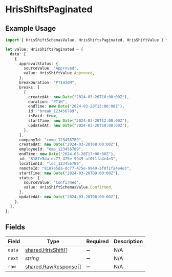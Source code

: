 # HrisShiftsPaginated

## Example Usage

```typescript
import { HrisShiftSchemasValue, HrisShiftsPaginated, HrisShiftValue } from "@stackone/stackone-client-ts/sdk/models/shared";

let value: HrisShiftsPaginated = {
  data: [
    {
      approvalStatus: {
        sourceValue: "Approved",
        value: HrisShiftValue.Approved,
      },
      breakDuration: "PT1H30M",
      breaks: [
        {
          createdAt: new Date("2024-03-20T10:00:00Z"),
          duration: "PT1H",
          endTime: new Date("2024-03-20T13:00:00Z"),
          id: "break_123456789",
          isPaid: true,
          startTime: new Date("2024-03-20T12:00:00Z"),
          updatedAt: new Date("2024-03-20T10:00:00Z"),
        },
      ],
      companyId: "comp_123456789",
      createdAt: new Date("2024-03-20T08:00:00Z"),
      employeeId: "emp_123456789",
      endTime: new Date("2024-03-20T17:00:00Z"),
      id: "8187e5da-dc77-475e-9949-af0f1fa4e4e3",
      locationId: "loc_123456789",
      remoteId: "8187e5da-dc77-475e-9949-af0f1fa4e4e3",
      startTime: new Date("2024-03-20T09:00:00Z"),
      status: {
        sourceValue: "Confirmed",
        value: HrisShiftSchemasValue.Confirmed,
      },
      updatedAt: new Date("2024-03-20T08:00:00Z"),
    },
  ],
};
```

## Fields

| Field                                                             | Type                                                              | Required                                                          | Description                                                       |
| ----------------------------------------------------------------- | ----------------------------------------------------------------- | ----------------------------------------------------------------- | ----------------------------------------------------------------- |
| `data`                                                            | [shared.HrisShift](../../../sdk/models/shared/hrisshift.md)[]     | :heavy_minus_sign:                                                | N/A                                                               |
| `next`                                                            | *string*                                                          | :heavy_minus_sign:                                                | N/A                                                               |
| `raw`                                                             | [shared.RawResponse](../../../sdk/models/shared/rawresponse.md)[] | :heavy_minus_sign:                                                | N/A                                                               |